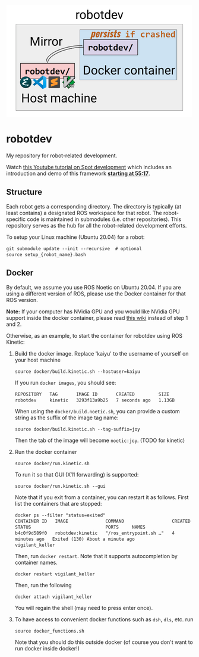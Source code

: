 <img src="./robotdev_design.png" width="500px"/>


# robotdev

My repository for robot-related development.

Watch [this Youtube tutorial on Spot development](https://youtu.be/KDvh__1Y0fI) which includes an introduction and demo of this framework [**starting at 55:17**](https://youtu.be/KDvh__1Y0fI?t=3317).


## Structure

Each robot gets a corresponding directory.  The directory is typically (at least contains)
a designated ROS workspace for that robot. The robot-specific code is maintained in
submodules (i.e. other repositories). This repository serves as the
hub for all the robot-related development efforts.

To setup your Linux machine (Ubuntu 20.04) for a robot:
```
git submodule update --init --recursive  # optional
source setup_{robot_name}.bash
```


## Docker
By default, we assume you use ROS Noetic on Ubuntu 20.04.
If you are using a different version of ROS, please use
the Docker container for that ROS version.

**Note:** If your computer has NVidia GPU and you would like NVidia GPU support inside the docker container, please read [this wiki](https://github.com/zkytony/robotdev/wiki/Enabling-Nvidia-Support-in-Docker) instead of step 1 and 2.

Otherwise, as an example, to start the container for robotdev using ROS Kinetic:

1. Build the docker image. Replace 'kaiyu' to the username of yourself on your host machine
   ```
   source docker/build.kinetic.sh --hostuser=kaiyu
   ```

   If you run `docker images`, you should see:
     ```
     REPOSITORY   TAG       IMAGE ID       CREATED         SIZE
     robotdev     kinetic   3293f13a9b25   7 seconds ago   1.13GB
     ```

   When using the `docker/build.noetic.sh`, you can provide a custom string as the suffix of the image tag name:
   ```
   source docker/build.kinetic.sh --tag-suffix=joy
   ```
   Then the tab of the image will become `noetic:joy`. (TODO for kinetic)

2. Run the docker container
   ```
   source docker/run.kinetic.sh
   ```
   To run it so that GUI (X11 forwarding) is supported:
   ```
   source docker/run.kinetic.sh --gui
   ```

   Note that if you exit from a container, you can restart it as follows.
   First list the containers that are stopped:
   ```
   docker ps --filter "status=exited"
   CONTAINER ID   IMAGE              COMMAND                  CREATED         STATUS                            PORTS     NAMES
   b4c0f9d589f0   robotdev:kinetic   "/ros_entrypoint.sh …"   4 minutes ago   Exited (130) About a minute ago             vigilant_keller
   ```
   Then, run `docker restart`. Note that it supports autocompletion by container names.
   ```
   docker restart vigilant_keller
   ```
   Then, run the following
   ```
   docker attach vigilant_keller
   ```
   You will regain the shell (may need to press enter once).

3. To have access to convenient docker functions such as `dsh`, `dls`, etc. run
   ```
   source docker_functions.sh
   ```
   Note that you should do this outside docker (of course you don't want to run docker inside docker!)

